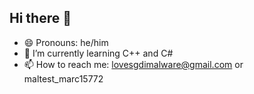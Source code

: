 ## Hi there 👋
- 😄 Pronouns: he/him
- 🌱 I’m currently learning C++ and C#
- 📫 How to reach me: lovesgdimalware@gmail.com or maltest_marc15772

<!--
**4ea6455c8fe5c3303df84083935a69b5/4ea6455c8fe5c3303df84083935a69b5** is a ✨ _special_ ✨ repository because its `README.md` (this file) appears on your GitHub profile.

Here are some ideas to get you started:

- 🔭 I’m currently working on ...
- 🌱 I’m currently learning ...
- 👯 I’m looking to collaborate on ...
- 🤔 I’m looking for help with ...
- 💬 Ask me about ...
- 📫 How to reach me: ...
- 😄 Pronouns: ...
- ⚡ Fun fact: ...
-->
